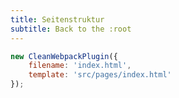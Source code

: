 ```yaml
---
title: Seitenstruktur
subtitle: Back to the :root
---
```


```javascript
new CleanWebpackPlugin({
    filename: 'index.html',
    template: 'src/pages/index.html'
});
```
